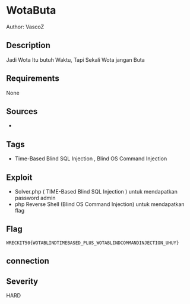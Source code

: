# WotaButa

Author: VascoZ

## Description

Jadi Wota Itu butuh Waktu, Tapi Sekali Wota jangan Buta

## Requirements

None

## Sources

-

## Tags

- Time-Based Blind SQL Injection , Blind OS Command Injection

## Exploit

- Solver.php ( TIME-Based Blind SQL Injection ) untuk mendapatkan password admin
- php Reverse Shell (Blind OS Command Injection) untuk mendapatkan flag 

## Flag

```
WRECKIT50{WOTABLINDTIMEBASED_PLUS_WOTABLINDCOMMANDINJECTION_UHUY}
```

## connection



## Severity
HARD
